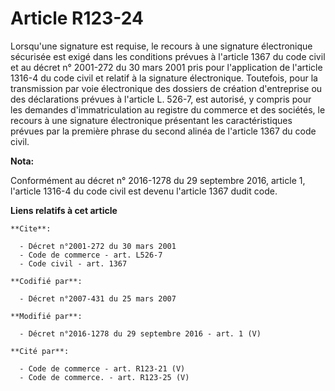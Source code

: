 # Article R123-24

Lorsqu'une signature est requise, le recours à une signature électronique sécurisée est exigé dans les conditions prévues à
l'article 1367 du code civil et au décret n° 2001-272 du 30 mars 2001 pris pour l'application de l'article 1316-4 du code
civil et relatif à la signature électronique. Toutefois, pour la transmission par voie électronique des dossiers de création
d'entreprise ou des déclarations prévues à l'article L. 526-7, est autorisé, y compris pour les demandes d'immatriculation au
registre du commerce et des sociétés, le recours à une signature électronique présentant les caractéristiques prévues par la
première phrase du second alinéa de l'article 1367 du code civil.

**Nota:**

Conformément au décret n° 2016-1278 du 29 septembre 2016, article 1, l'article 1316-4 du code civil est devenu l'article 1367
dudit code.

**Liens relatifs à cet article**

	**Cite**:

	  - Décret n°2001-272 du 30 mars 2001
	  - Code de commerce - art. L526-7
	  - Code civil - art. 1367

	**Codifié par**:

	  - Décret n°2007-431 du 25 mars 2007

	**Modifié par**:

	  - Décret n°2016-1278 du 29 septembre 2016 - art. 1 (V)

	**Cité par**:

	  - Code de commerce - art. R123-21 (V)
	  - Code de commerce. - art. R123-25 (V)

